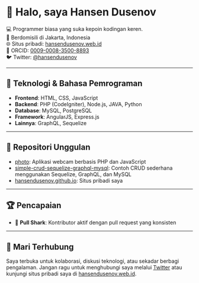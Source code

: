 # 👋 Halo, saya Hansen Dusenov

💻 Programmer biasa yang suka kepoin kodingan keren.  
📍 Berdomisili di Jakarta, Indonesia  
🌐 Situs pribadi: [hansendusenov.web.id](https://hansendusenov.web.id)  
🔗 ORCID: [0009-0008-3500-8893](https://orcid.org/0009-0008-3500-8893)  
🐦 Twitter: [@hansendusenov](https://twitter.com/hansendusenov)

---

## 🧰 Teknologi & Bahasa Pemrograman

- **Frontend**: HTML, CSS, JavaScript
- **Backend**: PHP (CodeIgniter), Node.js, JAVA, Python
- **Database**: MySQL, PostgreSQL
- **Framework**: AngularJS, Express.js
- **Lainnya**: GraphQL, Sequelize

---

## 📂 Repositori Unggulan

- [photo](https://github.com/hansendusenov/photo): Aplikasi webcam berbasis PHP dan JavaScript
- [simple-crud-sequelize-graphql-mysql](https://github.com/hansendusenov/simple-crud-sequelize-graphql-mysql): Contoh CRUD sederhana menggunakan Sequelize, GraphQL, dan MySQL
- [hansendusenov.github.io](https://github.com/hansendusenov/hansendusenov.github.io): Situs pribadi saya

---

## 🏆 Pencapaian

- 🦈 **Pull Shark**: Kontributor aktif dengan pull request yang konsisten

---

## 🤝 Mari Terhubung

Saya terbuka untuk kolaborasi, diskusi teknologi, atau sekadar berbagi pengalaman. Jangan ragu untuk menghubungi saya melalui [Twitter](https://twitter.com/hansendusenov) atau kunjungi situs pribadi saya di [hansendusenov.web.id](https://hansendusenov.web.id).
